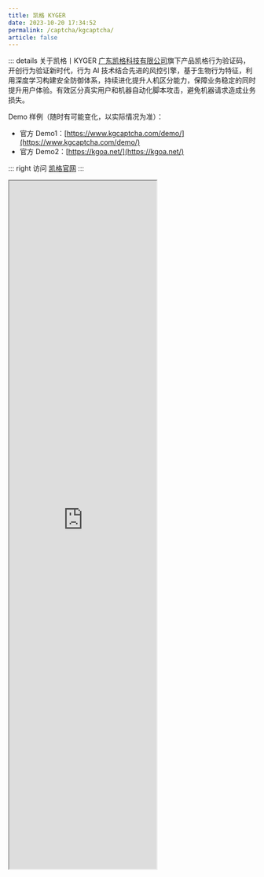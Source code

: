 ```yaml
---
title: 凯格 KYGER
date: 2023-10-20 17:34:52
permalink: /captcha/kgcaptcha/
article: false
---
```


::: details 关于凯格丨KYGER
[广东凯格科技有限公司](https://www.tianyancha.com/company/3336685536)旗下产品凯格行为验证码，开创行为验证新时代，行为 AI 技术结合先进的风控引擎，基于生物行为特征，利用深度学习构建安全防御体系，持续进化提升人机区分能力，保障业务稳定的同时提升用户体验。有效区分真实用户和机器自动化脚本攻击，避免机器请求造成业务损失。
<br>

Demo 样例（随时有可能变化，以实际情况为准）：
<br>

- 官方 Demo1：[https://www.kgcaptcha.com/demo/](https://www.kgcaptcha.com/demo/)<Badge text="本页使用" type="error" vertical="middle"/>
- 官方 Demo2：[https://kgoa.net/](https://kgoa.net/)

::: right
访问 [凯格官网](https://www.kgcaptcha.com/)
:::

<!-- <iframe src="https://www.kgcaptcha.com/demo/"  scrolling="no" style="height: 1150px; width: 1300px; margin-left: -185px"></iframe> -->

<iframe src="https://www.kgcaptcha.com/demo/"  scrolling="no" style="height: 1400px;"></iframe>